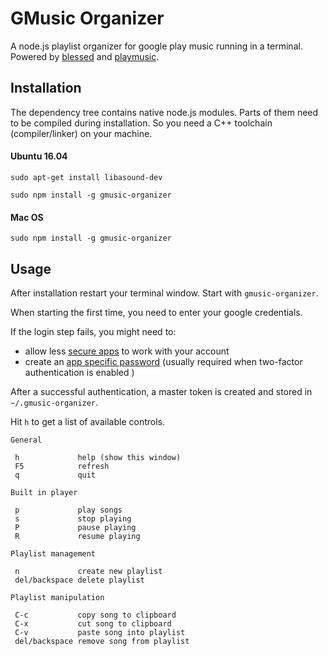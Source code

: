 # GMusic Organizer

A node.js playlist organizer for google play music running in a terminal. Powered by [blessed](https://github.com/chjj/blessed) and [playmusic](https://github.com/jamon/playmusic).


## Installation

The dependency tree contains native node.js modules. Parts of them need to be compiled during installation. So you need a C++ toolchain (compiler/linker) on your machine.

#### Ubuntu 16.04

`sudo apt-get install libasound-dev`

`sudo npm install -g gmusic-organizer`

#### Mac OS

`sudo npm install -g gmusic-organizer`

## Usage

After installation restart your terminal window. Start with `gmusic-organizer`.

When starting the first time, you need to enter your google credentials.

If the login step fails, you might need to:
- allow less [secure apps](https://support.google.com/accounts/answer/6010255?hl=en)  to work with your account
- create an [app specific password](https://support.google.com/accounts/answer/185833?hl=en) (usually required when two-factor authentication is enabled
) 

After a successful authentication, a master token is created and stored in `~/.gmusic-organizer`.

Hit `h` to get a list of available controls.

```
General

 h             help (show this window) 
 F5            refresh
 q             quit

Built in player

 p             play songs 
 s             stop playing 
 P             pause playing 
 R             resume playing

Playlist management
 
 n             create new playlist 
 del/backspace delete playlist

Playlist manipulation
 
 C-c           copy song to clipboard 
 C-x           cut song to clipboard 
 C-v           paste song into playlist
 del/backspace remove song from playlist
```